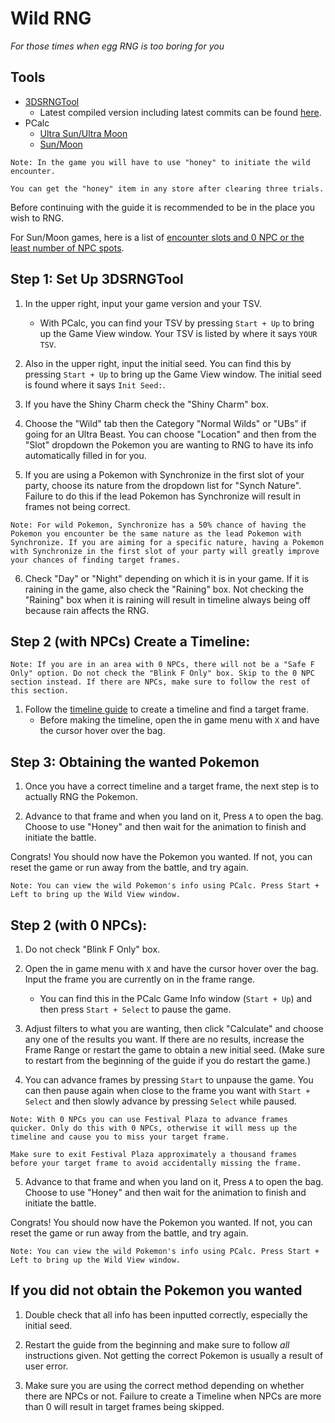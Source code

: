# Wild RNG

_For those times when egg RNG is too boring for you_

## Tools

- [3DSRNGTool](https://github.com/wwwwwwzx/3DSRNGTool/releases)
  - Latest compiled version including latest commits can be found [here](https://ci.appveyor.com/project/wwwwwwzx/3dsrngtool/build/artifacts).
- PCalc
  - [Ultra Sun/Ultra Moon](https://pokemonrng.com/downloads/pcalc/pcalc-usum.zip)
  - [Sun/Moon](https://pokemonrng.com/downloads/pcalc/pcalc-sm.zip)

```
Note: In the game you will have to use "honey" to initiate the wild encounter.

You can get the "honey" item in any store after clearing three trials.
```

Before continuing with the guide it is recommended to be in the place you wish to RNG.

For Sun/Moon games, here is a list of [encounter slots and 0 NPC or the least number of NPC spots](http://pokerng.forumcommunity.net/?t=59613020).

## Step 1: Set Up 3DSRNGTool

1. In the upper right, input your game version and your TSV.

   - With PCalc, you can find your TSV by pressing `Start + Up` to bring up the Game View window. Your TSV is listed by where it says `YOUR TSV`.

2. Also in the upper right, input the initial seed. You can find this by pressing `Start + Up` to bring up the Game View window. The initial seed is found where it says `Init Seed:`.

3. If you have the Shiny Charm check the "Shiny Charm" box.

4. Choose the "Wild" tab then the Category "Normal Wilds" or "UBs" if going for an Ultra Beast. You can choose "Location" and then from the "Slot" dropdown the Pokemon you are wanting to RNG to have its info automatically filled in for you.

5. If you are using a Pokemon with Synchronize in the first slot of your party, choose its nature from the dropdown list for "Synch Nature". Failure to do this if the lead Pokemon has Synchronize will result in frames not being correct.

```
Note: For wild Pokemon, Synchronize has a 50% chance of having the Pokemon you encounter be the same nature as the lead Pokemon with Synchronize. If you are aiming for a specific nature, having a Pokemon with Synchronize in the first slot of your party will greatly improve your chances of finding target frames.
```

6. Check "Day" or "Night" depending on which it is in your game. If it is raining in the game, also check the "Raining" box. Not checking the "Raining" box when it is raining will result in timeline always being off because rain affects the RNG.

## Step 2 (with NPCs) Create a Timeline:

```
Note: If you are in an area with 0 NPCs, there will not be a "Safe F Only" option. Do not check the "Blink F Only" box. Skip to the 0 NPC section instead. If there are NPCs, make sure to follow the rest of this section.
```

1. Follow the [timeline guide](https://pokemonrng.com/guides/usum/en/Timeline%20Guide.md) to create a timeline and find a target frame.
   - Before making the timeline, open the in game menu with `X` and have the cursor hover over the bag.

## Step 3: Obtaining the wanted Pokemon

1. Once you have a correct timeline and a target frame, the next step is to actually RNG the Pokemon.

2. Advance to that frame and when you land on it, Press `A` to open the bag. Choose to use "Honey" and then wait for the animation to finish and initiate the battle.

Congrats! You should now have the Pokemon you wanted. If not, you can reset the game or run away from the battle, and try again.

```
Note: You can view the wild Pokemon's info using PCalc. Press Start + Left to bring up the Wild View window.
```

## Step 2 (with 0 NPCs):

1. Do not check "Blink F Only" box.

2. Open the in game menu with `X` and have the cursor hover over the bag. Input the frame you are currently on in the frame range.

   - You can find this in the PCalc Game Info window (`Start + Up`) and then press `Start + Select` to pause the game.

3. Adjust filters to what you are wanting, then click "Calculate" and choose any one of the results you want. If there are no results, increase the Frame Range or restart the game to obtain a new initial seed. (Make sure to restart from the beginning of the guide if you do restart the game.)

4. You can advance frames by pressing `Start` to unpause the game. You can then pause again when close to the frame you want with `Start + Select` and then slowly advance by pressing `Select` while paused.

```
Note: With 0 NPCs you can use Festival Plaza to advance frames quicker. Only do this with 0 NPCs, otherwise it will mess up the timeline and cause you to miss your target frame.

Make sure to exit Festival Plaza approximately a thousand frames before your target frame to avoid accidentally missing the frame.
```

5. Advance to that frame and when you land on it, Press `A` to open the bag. Choose to use "Honey" and then wait for the animation to finish and initiate the battle.

Congrats! You should now have the Pokemon you wanted. If not, you can reset the game or run away from the battle, and try again.

```
Note: You can view the wild Pokemon's info using PCalc. Press Start + Left to bring up the Wild View window.
```

## If you did not obtain the Pokemon you wanted

1. Double check that all info has been inputted correctly, especially the initial seed.

2. Restart the guide from the beginning and make sure to follow _all_ instructions given. Not getting the correct Pokemon is usually a result of user error.

3. Make sure you are using the correct method depending on whether there are NPCs or not. Failure to create a Timeline when NPCs are more than 0 will result in target frames being skipped.
